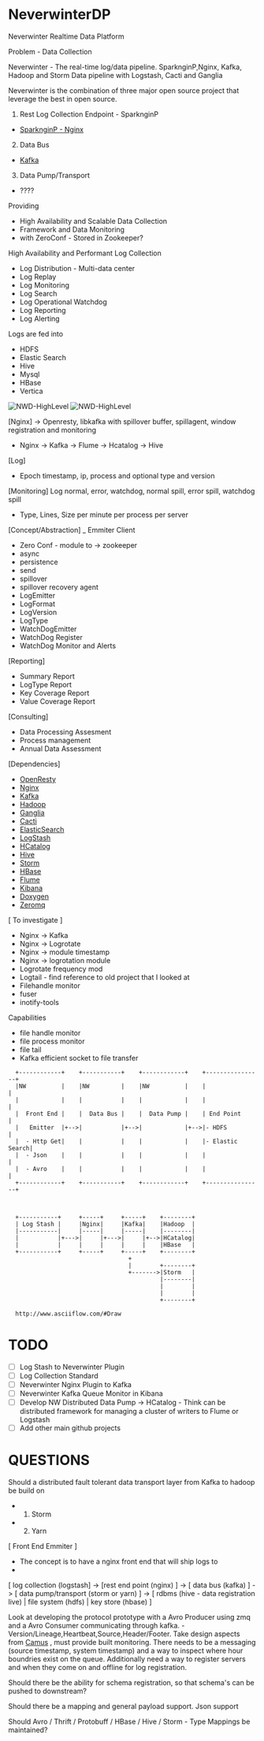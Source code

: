 NeverwinterDP
=============

Neverwinter Realtime Data Platform




Problem - Data Collection

Neverwinter - The real-time log/data pipeline. SparknginP,Nginx, Kafka, Hadoop and Storm Data pipeline with Logstash, Cacti and Ganglia

Neverwinter is the combination of three major open source project that leverage the best in open source.

1) Rest Log Collection Endpoint - SparknginP
- [SparknginP - Nginx](Phttps://github.com/DemandCube/SparknginP)

2) Data Bus
- [Kafka](http://kafka.apache.org/)


3) Data Pump/Transport
- ????

Providing
- High Availability and Scalable Data Collection
- Framework and Data Monitoring
- with ZeroConf - Stored in Zookeeper?

High Availability and Performant  Log Collection
- Log Distribution - Multi-data center
- Log Replay
- Log Monitoring
- Log Search
- Log Operational Watchdog
- Log Reporting
- Log Alerting

Logs are fed into
- HDFS
- Elastic Search
- Hive
- Mysql
- HBase
- Vertica

![NWD-HighLevel](https://raw.github.com/DemandCube/NeverwinterDP/master/diagrams/images/NWD-HighLevel.png "A Highlevel Diagram")
![NWD-HighLevel](diagrams/images/NWD-HighLevel.png?raw=true "A Highlevel Diagram")

[Nginx] -> Openresty, libkafka with spillover buffer, spillagent, window registration and monitoring
- Nginx -> Kafka -> Flume -> Hcatalog -> Hive

[Log]
- Epoch timestamp, ip, process and optional type and version

[Monitoring] Log normal, error, watchdog, normal spill, error spill, watchdog spill
- Type, Lines, Size per minute per process per server

[Concept/Abstraction]
_ Emmiter Client
 - Zero Conf - module to -> zookeeper
 - async
 - persistence
 - send 
 - spillover
 - spillover recovery agent
- LogEmitter
- LogFormat
- LogVersion
- LogType
- WatchDogEmitter
- WatchDog Register
- WatchDog Monitor and Alerts


[Reporting]
- Summary Report
- LogType Report
- Key Coverage Report
- Value Coverage Report

[Consulting]
- Data Processing Assesment
- Process management
- Annual Data Assessment

[Dependencies]
- [OpenResty](http://openresty.org/)
- [Nginx](http://nginx.com/)
- [Kafka](http://kafka.apache.org/)
- [Hadoop](http://hadoop.apache.org/)
- [Ganglia](http://ganglia.sourceforge.net/)
- [Cacti](http://www.cacti.net/)
- [ElasticSearch](http://www.elasticsearch.org/)
- [LogStash](http://logstash.net/)
- [HCatalog](http://hive.apache.org/hcatalog/)
- [Hive](http://hive.apache.org/)
- [Storm](http://storm-project.net/)
- [HBase](http://hbase.apache.org/)
- [Flume](http://flume.apache.org/)
- [Kibana](http://www.elasticsearch.org/overview/kibana/)
- [Doxygen](http://www.stack.nl/~dimitri/doxygen/index.html)
- [Zeromq](http://zeromq.org)


[ To investigate ]
- Nginx -> Kafka
- Nginx -> Logrotate
- Nginx -> module timestamp
- Nginx -> logrotation module
- Logrotate frequency mod
- Logtail - find reference to old project that I looked at
- Filehandle monitor
 - fuser
 - inotify-tools

Capabilities
- file handle monitor
- file process monitor
- file tail
- Kafka efficient socket to file transfer
 

```
  +------------+    +-----------+    +------------+    +----------------+
  |NW          |    |NW         |    |NW          |    |                |
  |            |    |           |    |            |    |                |
  |  Front End |    |  Data Bus |    |  Data Pump |    | End Point      |
  |   Emitter  |+-->|           |+-->|            |+-->|- HDFS          |
  |  - Http Get|    |           |    |            |    |- Elastic Search|
  |  - Json    |    |           |    |            |    |                |
  |  - Avro    |    |           |    |            |    |                |
  +------------+    +-----------+    +------------+    +----------------+



  +-----------+     +-----+     +-----+    +--------+
  | Log Stash |     |Nginx|     |Kafka|    |Hadoop  |
  |-----------|     |-----|     |-----|    |--------|
  |           |+--->|     |+--->|     |+-->|HCatalog|
  |           |     |     |     |     |    |HBase   |
  +-----------+     +-----+     +-----+    +--------+
                                  +
                                  |        +--------+
                                  +------->|Storm   |
                                           |--------|
                                           |        |
                                           |        |
                                           +--------+
  
  http://www.asciiflow.com/#Draw
```

TODO
====
- [ ] Log Stash to Neverwinter Plugin
- [ ] Log Collection Standard
- [ ] Neverwinter Nginx Plugin to Kafka
- [ ] Neverwinter Kafka Queue Monitor in Kibana
- [ ] Develop NW Distributed Data Pump -> HCatalog - Think can be distributed framework for managing a cluster of writers to Flume or Logstash
- [ ] Add other main github projects

QUESTIONS
=========
Should a distributed fault tolerant data transport layer from Kafka to hadoop be build on 
- 1) Storm
- 2) Yarn



[ Front End Emmiter ]
- The concept is to have a nginx front end that will ship logs to 
- 

[ log collection (logstash] -> [rest end point (nginx) ] ->  [ data bus (kafka) ] -> [ data pump/transport (storm or yarn) ] -> [ rdbms (hive - data registration live) |  file system (hdfs)  | key store (hbase) ]

Look at developing the protocol prototype with a Avro Producer using zmq and a Avro Consumer communicating through kafka.
-Version/Lineage,Heartbeat,Source,Header/Footer.  Take design aspects from [Camus](https://github.com/linkedin/camus) , must provide built monitoring.  There
needs to be a messaging (source timestamp, system timestamp) and a way to inspect where hour boundries exist on the queue.  Additionally need a way
to register servers and when they come on and offline for log registration.  

Should there be the ability for schema registration, so that schema's can be pushed to downstream?  

Should there be a mapping and general payload support.  Json support 

Should Avro / Thrift / Protobuff / HBase / Hive / Storm - Type Mappings be maintained?

